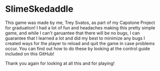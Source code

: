 # SlimeSkedaddle
This game was made by me, Trey Svatos, as part of my Capstone Project for graduation!
I had a lot of fun and headaches making this pretty simple game, and while I can't garuantee
that there will be no bugs, I can guarantee that I learned a lot and did my best to minimize any
bugs I created ways for the player to reload and quit the game in case problems occur.
You can find out how to do these by looking at the control guide included on this GitHub!

Thank you again for looking at all this and for playing!

